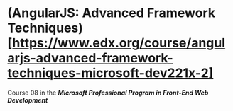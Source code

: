 # (AngularJS: Advanced Framework Techniques) [https://www.edx.org/course/angularjs-advanced-framework-techniques-microsoft-dev221x-2]
Course 08 in the **_Microsoft Professional Program in Front-End Web Development_**


